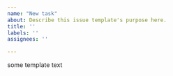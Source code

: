 ```yaml
---
name: "New task"
about: Describe this issue template's purpose here.
title: ''
labels: ''
assignees: ''

---
```

some template text
